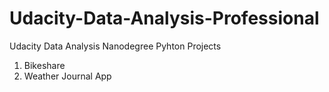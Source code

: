 # Udacity-Data-Analysis-Professional
Udacity Data Analysis Nanodegree Pyhton Projects

1. Bikeshare
2. Weather Journal App
